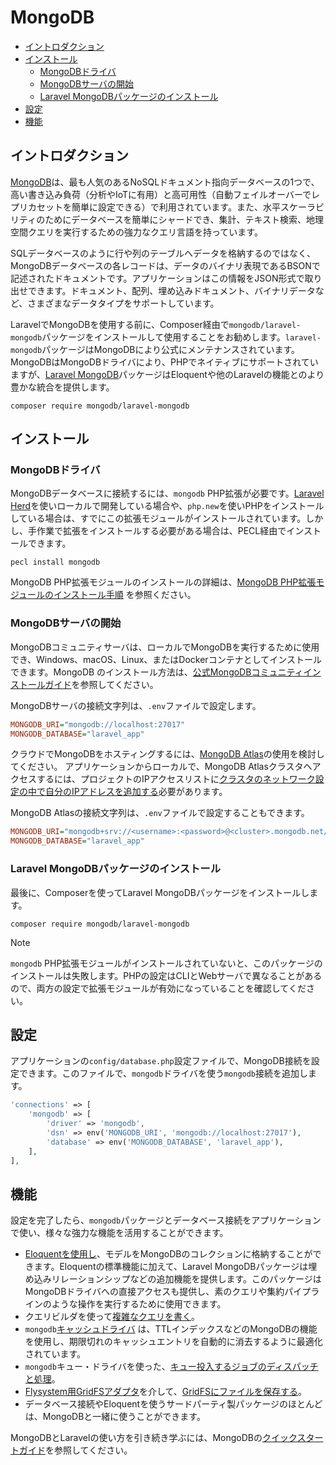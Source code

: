 # MongoDB

- [イントロダクション](#introduction)
- [インストール](#installation)
    - [MongoDBドライバ](#mongodb-driver)
    - [MongoDBサーバの開始](#starting-a-mongodb-server)
    - [Laravel MongoDBパッケージのインストール](#install-the-laravel-mongodb-package)
- [設定](#configuration)
- [機能](#features)

<a name="introduction"></a>
## イントロダクション

[MongoDB](https://www.mongodb.com/resources/products/fundamentals/why-use-mongodb)は、最も人気のあるNoSQLドキュメント指向データベースの1つで、高い書き込み負荷（分析やIoTに有用）と高可用性（自動フェイルオーバーでレプリカセットを簡単に設定できる）で利用されています。また、水平スケーラビリティのためにデータベースを簡単にシャードでき、集計、テキスト検索、地理空間クエリを実行するための強力なクエリ言語を持っています。

SQLデータベースのように行や列のテーブルへデータを格納するのではなく、MongoDBデータベースの各レコードは、データのバイナリ表現であるBSONで記述されたドキュメントです。アプリケーションはこの情報をJSON形式で取り出せできます。ドキュメント、配列、埋め込みドキュメント、バイナリデータなど、さまざまなデータタイプをサポートしています。

LaravelでMongoDBを使用する前に、Composer経由で`mongodb/laravel-mongodb`パッケージをインストールして使用することをお勧めします。`laravel-mongodb`パッケージはMongoDBにより公式にメンテナンスされています。MongoDBはMongoDBドライバにより、PHPでネイティブにサポートされていますが、[Laravel MongoDB](https://www.mongodb.com/docs/drivers/php/laravel-mongodb/)パッケージはEloquentや他のLaravelの機能とのより豊かな統合を提供します。

```shell
composer require mongodb/laravel-mongodb
```

<a name="installation"></a>
## インストール

<a name="mongodb-driver"></a>
### MongoDBドライバ

MongoDBデータベースに接続するには、`mongodb` PHP拡張が必要です。[Laravel Herd](https://herd.laravel.com)を使いローカルで開発している場合や、`php.new`を使いPHPをインストールしている場合は、すでにこの拡張モジュールがインストールされています。しかし、手作業で拡張をインストールする必要がある場合は、PECL経由でインストールできます。

```shell
pecl install mongodb
```

MongoDB PHP拡張モジュールのインストールの詳細は、[MongoDB PHP拡張モジュールのインストール手順](https://www.php.net/manual/ja/mongodb.installation.php) を参照ください。

<a name="starting-a-mongodb-server"></a>
### MongoDBサーバの開始

MongoDBコミュニティサーバは、ローカルでMongoDBを実行するために使用でき、Windows、macOS、Linux、またはDockerコンテナとしてインストールできます。MongoDB のインストール方法は、[公式MongoDBコミュニティインストールガイド](https://docs.mongodb.com/manual/administration/install-community/)を参照してください。

MongoDBサーバの接続文字列は、`.env`ファイルで設定します。

```ini
MONGODB_URI="mongodb://localhost:27017"
MONGODB_DATABASE="laravel_app"
```

クラウドでMongoDBをホスティングするには、[MongoDB Atlas](https://www.mongodb.com/cloud/atlas)の使用を検討してください。
アプリケーションからローカルで、MongoDB Atlasクラスタへアクセスするには、プロジェクトのIPアクセスリストに[クラスタのネットワーク設定の中で自分のIPアドレスを追加する](https://www.mongodb.com/docs/atlas/security/add-ip-address-to-list/)必要があります。

MongoDB Atlasの接続文字列は、`.env`ファイルで設定することもできます。

```ini
MONGODB_URI="mongodb+srv://<username>:<password>@<cluster>.mongodb.net/<dbname>?retryWrites=true&w=majority"
MONGODB_DATABASE="laravel_app"
```

<a name="install-the-laravel-mongodb-package"></a>
### Laravel MongoDBパッケージのインストール

最後に、Composerを使ってLaravel MongoDBパッケージをインストールします。

```shell
composer require mongodb/laravel-mongodb
```

> [!NOTE]
> `mongodb` PHP拡張モジュールがインストールされていないと、このパッケージのインストールは失敗します。PHPの設定はCLIとWebサーバで異なることがあるので、両方の設定で拡張モジュールが有効になっていることを確認してください。

<a name="configuration"></a>
## 設定

アプリケーションの`config/database.php`設定ファイルで、MongoDB接続を設定できます。このファイルで、`mongodb`ドライバを使う`mongodb`接続を追加します。

```php
'connections' => [
    'mongodb' => [
        'driver' => 'mongodb',
        'dsn' => env('MONGODB_URI', 'mongodb://localhost:27017'),
        'database' => env('MONGODB_DATABASE', 'laravel_app'),
    ],
],
```

<a name="features"></a>
## 機能

設定を完了したら、`mongodb`パッケージとデータベース接続をアプリケーションで使い、様々な強力な機能を活用することができます。

- [Eloquentを使用し](https://www.mongodb.com/docs/drivers/php/laravel-mongodb/current/eloquent-models/)、モデルをMongoDBのコレクションに格納することができます。Eloquentの標準機能に加えて、Laravel MongoDBパッケージは埋め込みリレーションシップなどの追加機能を提供します。このパッケージはMongoDBドライバへの直接アクセスも提供し、素のクエリや集約パイプラインのような操作を実行するために使用できます。
 - クエリビルダを使って[複雑なクエリを書く](https://www.mongodb.com/docs/drivers/php/laravel-mongodb/current/query-builder/)。
 - `mongodb`[キャッシュドライバ](https://www.mongodb.com/docs/drivers/php/laravel-mongodb/current/cache/) は、TTLインデックスなどのMongoDBの機能を使用し、期限切れのキャッシュエントリを自動的に消去するように最適化されています。
 - `mongodb`キュー・ドライバを使った、[キュー投入するジョブのディスパッチと処理](https://www.mongodb.com/docs/drivers/php/laravel-mongodb/current/queues/)。
 - [Flysystem用GridFSアダプタ](https://flysystem.thephpleague.com/docs/adapter/filesystems/)を介して、[GridFSにファイルを保存する](https://www.mongodb.com/docs/drivers/php/laravel-mongodb/current/gridfs/)。
 - データベース接続やEloquentを使うサードパーティ製パッケージのほとんどは、MongoDBと一緒に使うことができます。

MongoDBとLaravelの使い方を引き続き学ぶには、MongoDBの[クイックスタートガイド](https://www.mongodb.com/docs/drivers/php/laravel-mongodb/current/quick-start/)を参照してください。
